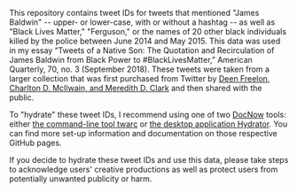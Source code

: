 This repository contains tweet IDs for tweets that mentioned "James Baldwin" -- upper- or lower-case, with or without a hashtag -- as well as "Black Lives Matter," "Ferguson," or the names of 20 other black individuals killed by the police between June 2014 and May 2015. This data was used in my essay “Tweets of a Native Son: The Quotation and Recirculation of James Baldwin from Black Power to #BlackLivesMatter,” American Quarterly, 70, no. 3 (September 2018). These tweets were taken from a larger collection that was first purchased from Twitter by [Deen Freelon, Charlton D. McIlwain, and Meredith D. Clark](http://dfreelon.org/2017/01/03/beyond-the-hashtags-twitter-data/) and then shared with the public.

To "hydrate" these tweet IDs, I recommend using one of two [DocNow](https://www.docnow.io/) tools: either [the command-line tool twarc](https://github.com/DocNow/twarc) or [the desktop application Hydrator](https://github.com/DocNow/hydrator). You can find more set-up information and documentation on those respective GitHub pages.

If you decide to hydrate these tweet IDs and use this data, please take steps to acknowledge users'
creative productions as well as protect users from potentially unwanted publicity or harm.
